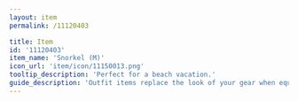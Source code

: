 ```yaml
---
layout: item
permalink: /11120403

title: Item
id: '11120403'
item_name: 'Snorkel (M)'
icon_url: 'item/icon/11150013.png'
tooltip_description: 'Perfect for a beach vacation.'
guide_description: 'Outfit items replace the look of your gear when equipped.'
---
```

